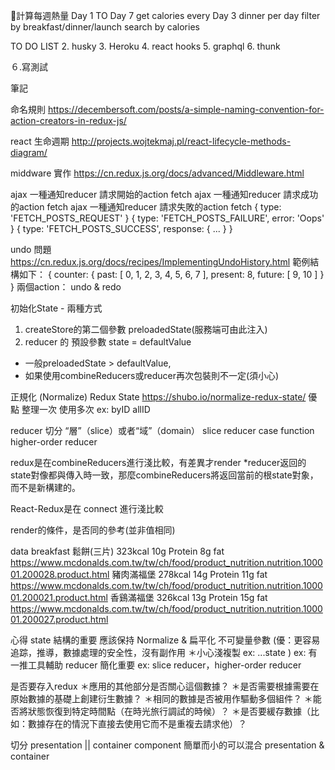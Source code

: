計算每週熱量
Day 1 TO Day 7
get calories every Day
3 dinner per day
filter by breakfast/dinner/launch
search by calories

TO DO LIST 
2. husky
3. Heroku
4. react hooks
5. graphql
6. thunk

６.寫測試

筆記

命名規則
https://decembersoft.com/posts/a-simple-naming-convention-for-action-creators-in-redux-js/

react 生命週期
http://projects.wojtekmaj.pl/react-lifecycle-methods-diagram/

middware 實作 https://cn.redux.js.org/docs/advanced/Middleware.html

ajax 一種通知reducer 請求開始的action fetch
ajax 一種通知reducer 請求成功的action fetch
ajax 一種通知reducer 請求失敗的action fetch
{ type: 'FETCH_POSTS_REQUEST' }
{ type: 'FETCH_POSTS_FAILURE', error: 'Oops' }
{ type: 'FETCH_POSTS_SUCCESS', response: { ... } }

undo 問題
https://cn.redux.js.org/docs/recipes/ImplementingUndoHistory.html
範例結構如下：
{
  counter: {
    past: [ 0, 1, 2, 3, 4, 5, 6, 7 ],
    present: 8,
    future: [ 9, 10 ]
  }
}
兩個action： undo & redo

初始化State - 兩種方式
1. createStore的第二個參數 preloadedState(服務端可由此注入)
2. reducer 的 預設參數 state = defaultValue
* 一般preloadedState > defaultValue,
* 如果使用combineReducers或reducer再次包裝則不一定(須小心)

正規化 (Normalize) Redux State
https://shubo.io/normalize-redux-state/
優點 整理一次 使用多次 
ex: byID allID

reducer 切分 “層”（slice）或者“域”（domain）
slice reducer
case function
higher-order reducer

redux是在combineReducers進行淺比較，有差異才render
*reducer返回的state對像都與傳入時一致，那麼combineReducers將返回當前的根state對象，而不是新構建的。

React-Redux是在 connect 進行淺比較

render的條件，是否同的參考(並非值相同)

data
breakfast
鬆餅(三片) 323kcal 10g Protein 8g fat
https://www.mcdonalds.com.tw/tw/ch/food/product_nutrition.nutrition.100001.200028.product.html
豬肉滿福堡 278kcal 14g Protein 11g fat
https://www.mcdonalds.com.tw/tw/ch/food/product_nutrition.nutrition.100001.200021.product.html
香鷄滿福堡 326kcal 13g Protein 15g fat
https://www.mcdonalds.com.tw/tw/ch/food/product_nutrition.nutrition.100001.200027.product.html


心得
state 結構的重要 應該保持 Normalize & 扁平化
不可變量參數 (優：更容易追踪，推導，數據處理的安全性，沒有副作用 ＊小心淺複製 ex: ...state ) ex: 有一推工具輔助
reducer 簡化重要 ex: slice reducer，higher-order reducer

是否要存入redux
＊應用的其他部分是否關心這個數據？
＊是否需要根據需要在原始數據的基礎上創建衍生數據？
＊相同的數據是否被用作驅動多個組件？
＊能否將狀態恢復到特定時間點（在時光旅行調試的時候）？
＊是否要緩存數據（比如：數據存在的情況下直接去使用它而不是重複去請求他）？

切分 presentation || container component
簡單而小的可以混合 presentation & container